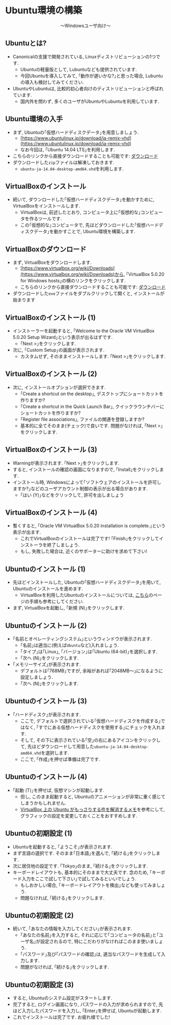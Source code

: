 # Ubuntu環境の構築
<center>
〜Windowsユーザ向け〜
</center>

## Ubuntuとは?
- Canonicalの支援で開発されている, Linuxディストリビューションの1つです.
    - Ubuntuの軽量版として, Lubuntuなども提供されています.
    - 今回Ubuntuを導入してみて, ｢動作が遅いかな?｣と思った場合, Lubuntuの導入も検討してみてください.
- UbuntuやLubuntuは, 比較的初心者向けのディストリビューションと呼ばれています.
    - 国内外を問わず, 多くのユーザがUbuntuやLubuntuを利用しています.

## Ubuntu環境の入手
- まず, Ubuntuの｢仮想ハードディスクデータ｣を用意しましょう.
    - [https://www.ubuntulinux.jp/download/ja-remix-vhd](https://www.ubuntulinux.jp/download/ja-remix-vhd)
    - なお今回は, ｢Ubuntu 14.04 LTS｣を利用します.
- こちらのリンクから直接ダウンロードすることも可能です: [ダウンロード](http://cdimage.ubuntulinux.jp/releases/14.04/ubuntu-ja-14.04-desktop-amd64-vhd.zip)
- ダウンロードした`zip`ファイルは解凍しておきます.
    - `ubuntu-ja-14.04-desktop-amd64.vhd`を利用します.

## VirtualBoxのインストール
- 続いて, ダウンロードした｢仮想ハードディスクデータ｣を動かすために, VirtualBoxをインストールします.
    - VirtualBoxは, 前述したとおり, コンピュータ上に｢仮想的な｣コンピュータを作るツールです.
    - この｢仮想的な｣コンピュータで, 先ほどダウンロードした｢仮想ハードディスクデータ｣を動かすことで, Ubuntu環境を構築します.

## VirtualBoxのダウンロード
- まず, VirtualBoxをダウンロードします.
    - [https://www.virtualbox.org/wiki/Downloads](https://www.virtualbox.org/wiki/Downloads)から, ｢VirtualBox 5.0.20 for Windows hosts｣の横のリンクをクリックします.
    - こちらのリンクから直接ダウンロードすることも可能です: [ダウンロード](http://download.virtualbox.org/virtualbox/5.0.20/VirtualBox-5.0.20-106931-Win.exe)
- ダウンロードした`exe`ファイルをダブルクリックして開くと, インストールが始まります

## VirtualBoxのインストール (1)
- インストーラーを起動すると, ｢Welcome to the Oracle VM VirtualBox 5.0.20 Setup Wizard｣という表示が出るはずです.
    - ｢Next >｣をクリックします.
- 次に, ｢Custom Setup｣の画面が表示されます.
    - カスタムせず, そのままインストールします. ｢Next >｣をクリックします.

## VirtualBoxのインストール (2)
- 次に, インストールオプションが選択できます.
    - ｢Create a shortcut on the desktop｣, デスクトップにショートカットを作りますか?
    - ｢Create a shortcut in the Quick Launch Bar｣, クイックラウンチバーにショートカットを作りますか?
    - ｢Register file associations｣, ファイルの関連を登録しますか?
    - 基本的に全てそのまま(チェック)で良いです. 問題がなければ, ｢Next >｣をクリックします.

## VirtualBoxのインストール (3)
- Warningが表示されます. ｢Next >｣をクリックします.
- すると, インストールの確認の画面になりますので, ｢Install｣をクリックします.
- インストール時, Windowsによって｢ソフトウェアのインストールを許可しますか?｣などのユーザアカウント制御の表示が出る場合があります.
    - ｢はい (Y)｣などをクリックして, 許可を出しましょう

## VirtualBoxのインストール (4)
- 暫くすると, ｢Oracle VM VirtualBox 5.0.20 installation is complete.｣という表示が出ます.
    - これでVirtualBoxのインストールは完了です! ｢Finish｣をクリックしてインストーラを終了しましょう.
    - もし, 失敗した場合は, 近くのサポーターに助けを求めて下さい!

## Ubuntuのインストール (1)
- 先ほどインストールした, Ubuntuの｢仮想ハードディスクデータ｣を用いて, Ubuntuのインストールを進めます.
    - VirtualBoxを利用したUbuntuのインストールについては, [こちら](https://www.ubuntulinux.jp/download/ja-remix-vhd)のページの手順も参考にしてください.
- まず, VirtualBoxを起動し, ｢新規 (N)｣をクリックします.

## Ubuntuのインストール (2)
- ｢名前とオペレーティングシステム｣というウィンドウが表示されます.
    - ｢名前｣は適当に(例えば`Ubuntu`など)入れましょう.
    - ｢タイプ｣は｢Linux｣,  ｢バージョン｣は｢Ubuntu (64-bit)｣を選択します.
    - ｢次へ (N)｣をクリックします.
- ｢メモリーサイズ｣が表示されます.
    - デフォルトは｢768MB｣ですが, 余裕があれば｢2048MB〜｣になるように設定しましょう.
    - ｢次へ (N)｣をクリックします.

## Ubuntuのインストール (3)
- ｢ハードディスク｣が表示されます.
    - ここで, デフォルトで選択されている｢仮想ハードディスクを作成する｣ではなく, ｢すでにある仮想ハードディスクを使用する｣にチェックを入れます.
    - そして, その下に表示されている｢空｣の右にあるアイコンをクリックして, 先ほどダウンロードして用意した`ubuntu-ja-14.04-desktop-amd64.vhd`を選択します.
    - ここで, ｢作成｣を押せば準備は完了です.

## Ubuntuのインストール (4)
- ｢起動 (T)｣を押せば, 仮想マシンが起動します.
    - 但し, このまま起動すると, Ubuntuのアニメーションが非常に重く感じてしまうかもしれません.
    - [VirtualBox 上の Ubuntu がもっさりする件を解消するメモ](http://qiita.com/komiya_atsushi/items/da9dfa99febc75a97eec)を参考にして, グラフィックの設定を変更しておくことをおすすめします.

## Ubuntuの初期設定 (1)
- Ubuntuを起動すると, ｢ようこそ｣が表示されます.
- まず言語の選択です. そのまま｢日本語｣を選んで, ｢続ける｣をクリックします.
- 次に居住地の設定です. ｢Tokyo｣のまま, ｢続ける｣をクリックします.
- キーボードレイアウトも, 基本的にそのままで大丈夫です. 念のため, ｢キーボード入力をここで試して下さい｣で試してみるといいでしょう.
    - もしおかしい場合, ｢キーボードレイアウトを検出｣なども使ってみましょう.
    - 問題なければ, ｢続ける｣をクリックします.

## Ubuntuの初期設定 (2)
- 続いて, ｢あなたの情報を入力してください｣が表示されます.
    - ｢あなたの名前｣を入力すると, それに応じて｢コンピュータの名前｣と｢ユーザ名｣が設定されるので, 特にこだわりがなければこのまま使いましょう.
    - ｢パスワード｣及び｢パスワードの確認｣は, 適当なパスワードを生成して入力します.
    - 問題がなければ, ｢続ける｣をクリックします.

## Ubuntuの初期設定 (3)
- すると, Ubuntuのシステム設定がスタートします.
- 完了すると, ログイン画面になり, パスワードの入力が求められますので, 先ほど入力したパスワードを入力し, ｢Enter｣を押せば, Ubuntuが起動します.
- これでインストールは完了です. お疲れ様でした!

